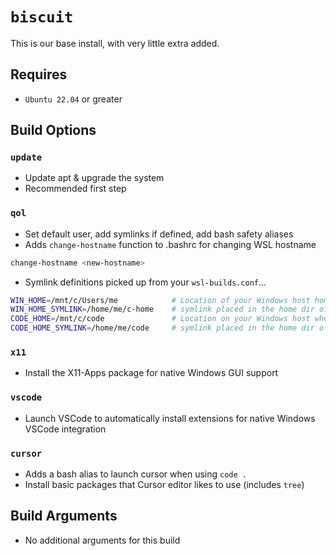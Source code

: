# `biscuit`
This is our base install, with very little extra added.

## Requires
* `Ubuntu 22.04` or greater

## Build Options
### `update`
* Update apt & upgrade the system
* Recommended first step

### `qol`
* Set default user, add symlinks if defined, add bash safety aliases
* Adds `change-hostname` function to .bashrc for changing WSL hostname
```bash
change-hostname <new-hostname>
```
* Symlink definitions picked up from your `wsl-builds.conf`...
```bash
WIN_HOME=/mnt/c/Users/me            # Location of your Windows host home dir on the WSL instance
WIN_HOME_SYMLINK=/home/me/c-home    # symlink placed in the home dir of the WSL instance
CODE_HOME=/mnt/c/code               # Location on your Windows host where you store code project
CODE_HOME_SYMLINK=/home/me/code     # symlink placed in the home dir of the WSL instance
```

### `x11`
* Install the X11-Apps package for native Windows GUI support

### `vscode`
* Launch VSCode to automatically install extensions for native Windows VSCode integration

### `cursor`
* Adds a bash alias to launch cursor when using `code .`
* Install basic packages that Cursor editor likes to use (includes `tree`)

## Build Arguments
* No additional arguments for this build

